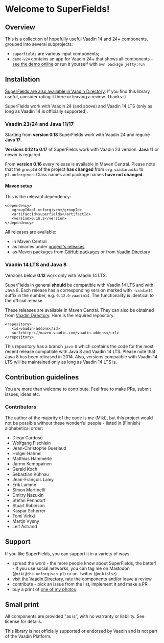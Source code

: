 # Welcome to SuperFields!

## Overview

This is a collection of hopefully useful Vaadin 14 and 24+ components, grouped into several subprojects:
* `superfields` are various input components;
* `demo-v24` contains an app for Vaadin 24+ that shows all components - [see the demo online](https://demo.unforgiven.pl/superfields/) or run it yourself with `mvn package jetty:run`

## Installation

[SuperFields are also available in Vaadin Directory](https://vaadin.com/directory/component/superfields). If you find this library useful, consider rating it there or leaving a review. Thanks :)

SuperFields work with Vaadin 24 (and above) and Vaadin 14 LTS (only as long as Vaadin 14 is officially supported).

### Vaadin 23/24 and Java 11/17

Starting from **version 0.18** SuperFields work with Vaadin 24 and require **Java 17**.

**Versions 0.12 to 0.17** of SuperFields work with Vaadin 23 version. **Java 11** or newer is required.

From **version 0.16** every release is available in Maven Central. Please note that the `groupId` of the project **has changed** from `org.vaadin.miki` to `pl.unforgiven`. Class names and package names **have not changed**.

#### Maven setup

This is the relevant dependency:
```
<dependency>
   <groupId>pl.unforgiven</groupId>
   <artifactId>superfields</artifactId>
   <version>0.18.2</version>
</dependency>
```

All releases are available:
* in Maven Central
* as binaries under [project's releases](https://github.com/vaadin-miki/super-fields/releases)
* as Maven packages from [GitHub packages](https://github.com/vaadin-miki/super-fields/packages/177670) or from [Vaadin Directory](https://vaadin.com/directory/component/superfields)

### Vaadin 14 LTS and Java 8

Versions below **0.12** work only with Vaadin 14 LTS.

SuperFields in general **should** be compatible with Vaadin 14 LTS and with Java 8. Each release has a corresponding version marked with `-vaadin14` suffix in the number, e.g. `0.12.0-vaadin14`. The functionality is identical to the official release.

These releases are available in Maven Central. They can also be obtained from [Vaadin Directory](https://vaadin.com/directory/component/superfields). Here is the required repository:
```
<repository>
   <id>vaadin-addons</id>
   <url>https://maven.vaadin.com/vaadin-addons</url>
</repository>
```

This repository has a branch `java-8` which contains the code for the most recent release compatible with Java 8 and Vaadin 14 LTS. Please note that Java 8 has been released in 2014. Also, versions compatible with Vaadin 14 LTS will be maintained only as long as Vaadin 14 LTS is.

## Contribution guidelines

You are more than welcome to contribute. Feel free to make PRs, submit issues, ideas etc.

### Contributors

The author of the majority of the code is me (Miki), but this project would not be possible without these wonderful people - listed in (Finnish) alphabetical order:

* Diego Cardoso
* Wolfgang Fischlein
* Jean-Christophe Gueriaud
* Holger Hähnel
* Matthias Hämmerle
* Jarmo Kemppainen
* Gerald Koch
* Sebastian Kühnau
* Jean-François Lamy
* Erik Lumme
* Simon Martinelli
* Dmitry Nazukin
* Stefan Penndorf
* Stuart Robinson
* Kaspar Scherrer
* Tomi Virkki
* Martin Vysny
* Leif Åstrand

## Support

If you like SuperFields, you can support it in a variety of ways:
* spread the word - the more people know about SuperFields, the better! - if you use social networks, you can tag me on Mastodon (`@miki@the.unforgiven.pl`) or on Twitter (`@mikiolsz`)
* visit [the Vaadin Directory](https://vaadin.com/directory/component/superfields), rate the components and/or leave a review
* contribute - pick an issue from the list, implement it and make a PR
* buy a print of [one of my photos](https://www.uneven-eyes.info/page/photos-for-you)

## Small print

All components are provided "as is", with no warranty or liability. See license for details.

This library is not officially supported or endorsed by Vaadin and is not part of the Vaadin Platform.
